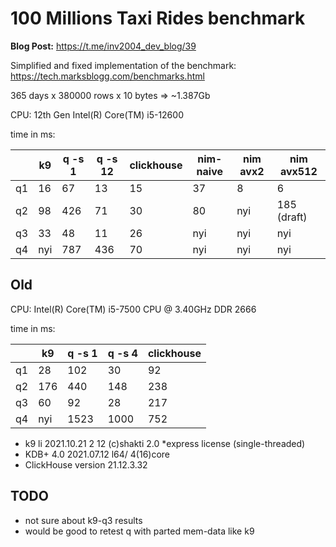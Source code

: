 # 100 Millions Taxi Rides benchmark

**Blog Post:** https://t.me/inv2004_dev_blog/39

Simplified and fixed implementation of the benchmark: https://tech.marksblogg.com/benchmarks.html

365 days x 380000 rows x 10 bytes => ~1.387Gb

CPU: 12th Gen Intel(R) Core(TM) i5-12600

time in ms:

|    | k9  | q -s 1 | q -s 12 | clickhouse | nim-naive | nim avx2 | nim avx512  |
|----|-----|--------|---------|------------|-----------|----------|-------------|
| q1 | 16  | 67     | 13      | 15         | 37        | 8        | 6           |
| q2 | 98  | 426    | 71      | 30         | 80        | nyi      | 185 (draft) |
| q3 | 33  | 48     | 11      | 26         | nyi       | nyi      | nyi         |
| q4 | nyi | 787    | 436     | 70         | nyi       | nyi      | nyi         |

## Old
CPU: Intel(R) Core(TM) i5-7500 CPU @ 3.40GHz DDR 2666

time in ms:

|    | k9  | q -s 1 | q -s 4 | clickhouse |
|----|-----|--------|--------|------------|
| q1 | 28  | 102    | 30     | 92         |
| q2 | 176 | 440    | 148    | 238        |
| q3 | 60  | 92     | 28     | 217        |
| q4 | nyi | 1523   | 1000   | 752        |

* k9 li 2021.10.21 2 12 (c)shakti 2.0 *express license (single-threaded)
* KDB+ 4.0 2021.07.12 l64/ 4(16)core
* ClickHouse version 21.12.3.32

## TODO
- not sure about k9-q3 results
- would be good to retest q with parted mem-data like k9
